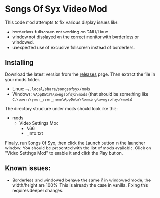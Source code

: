 # Songs Of Syx Video Mod

This code mod attempts to fix various display issues like:
- borderless fullscreen not working on GNU/Linux.
- window not displayed on the correct monitor with borderless or windowed.
- unexpected use of exclusive fullscreen instead of borderless.

## Installing

Download the latest version from the [releases](https://github.com/Bradylus/songsofsyx-video/releases) page. Then extract the file in your mods folder.

- Linux: `~/.local/share/songsofsyx/mods`
- Windows: `%AppData%\songsofsyx\mods` (that should be something like `C:\users\your_user_name\AppData\Roaming\songsofsyx\mods`)

The directory structure under mods should look like this:

- mods
  - Video Settings Mod
    - V66
    - _Info.txt

Finally, run Songs Of Syx, then click the Launch button in the launcher window. You should be presented with the list of mods available. Click on "Video Settings Mod" to enable it and click the Play button.

## Known issues:

- Borderless and windowed behave the same if in windowed mode, the width/height are 100%. This is already the case in vanilla. Fixing this requires deeper changes.
